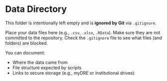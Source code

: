 # Data Directory

This folder is intentionally left empty and is **ignored by Git** via `.gitignore`.

Place your data files here (e.g., `.csv`, `.xlsx`, `.RData`).
Make sure they are not committed to the repository. Check the `.gitignore` file to see what files (and folders) are blocked.

You can document:
- Where the data came from
- File structure expected by scripts
- Links to secure storage (e.g., myDRE or institutional drives)
